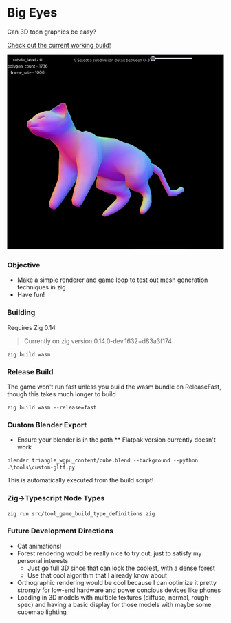 # Big Eyes

Can 3D toon graphics be easy?

[Check out the current working build!](https://nathan-franck.github.io/BigEyes/)

![image](Cat2024-07-28.png)

### Objective

* Make a simple renderer and game loop to test out mesh generation techniques in zig
* Have fun!

### Building

Requires Zig 0.14
> Currently on zig version 0.14.0-dev.1632+d83a3f174

```
zig build wasm
```

### Release Build

The game won't run fast unless you build the wasm bundle on ReleaseFast, though this takes much longer to build
```
zig build wasm --release=fast
```

### Custom Blender Export

* Ensure your blender is in the path
** Flatpak version currently doesn't work
```
blender triangle_wgpu_content/cube.blend --background --python .\tools\custom-gltf.py
```
This is automatically executed from the build script!

### Zig->Typescript Node Types
`zig run src/tool_game_build_type_definitions.zig`

### Future Development Directions

- Cat animations!
- Forest rendering would be really nice to try out, just to satisfy my personal interests
  - Just go full 3D since that can look the coolest, with a dense forest
  - Use that cool algorithm that I already know about
- Orthographic rendering would be cool because I can optimize it pretty strongly for low-end hardware and power concious devices like phones
- Loading in 3D models with multiple textures (diffuse, normal, rough-spec) and having a basic display for those models with maybe some cubemap lighting
